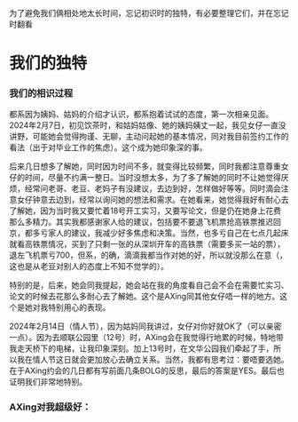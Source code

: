 为了避免我们俩相处地太长时间，忘记初识时的独特，有必要整理它们，并在忘记时翻看
# 我们的独特
### 我们的相识过程
都系因为姨妈、姑妈的介绍才认识，都系抱着试试的态度，第一次相亲见面。
2024年2月7日，初见饮茶时，和姑妈姑像、她的姨妈姨丈一起，我见女仔一直没讲野，可能她会觉得拘谨、无聊，主动问起她的基本情况，同对我目前签约工作的看法（出于对毕业工作的焦虑）。这个成为她印象深的事。

后来几日想多了解她，同时因为时间不多，就变得比较频繁，同时我都注意尊重女仔的时间，尽量不约满一整日。当时没想太多，为了多了解她的同时不让她觉得厌烦，经常问老哥、老豆、老妈子有没建议，去边到好，怎样做好等等。同时滴会注意女仔钟意去边到，经常以询问她的想法和需求。在她看来，她觉得我好有耐心去了解她，因为当时我又要忙着18号开工实习，又要写论文，但是仍在她身上花费那么多精力。其实我都感谢家人给的建议，包括要不要退飞机票抢高铁票推迟回京，都多亏家人的建议，我减少好多焦虑和决策。当然，也多亏自己在七点几起床就看高铁票情况，买到了只剩一张的从深圳开车的高铁票（需要多买一站的票），退左飞机票亏700，但系，的确，滴滴我都当作对她的好，所以就没那么在意（，这也是从老豆对别人的态度上不知不觉学的）。

特别的是，后来，她会同我提起，她会站在我的角度看自己会不会在需要忙实习、论文的时候去花那么多耐心去了解她。这个是AXing同其他女仔唔一样的地方。这个是她对我特别用心的表现。

2024年2月14日（情人节），因为姑妈同我讲过，女仔对你好就OK了（可以亲密一点）。因为去顺联公园里（12号）时，AXing会在我觉得行地累的时候，特地带我走天桥下的电梯，让我印象深刻。加上13号时，在文华公园我们牵起了手，所以我在情人节这日就会更加放心去确立关系。当然，我都有思考过：要唔要选她。在于AXing约会的几日都有写前面几条BOLG的反思，最后的答案是YES。最后也证明我们非常地特别。

### AXing对我超级好：

